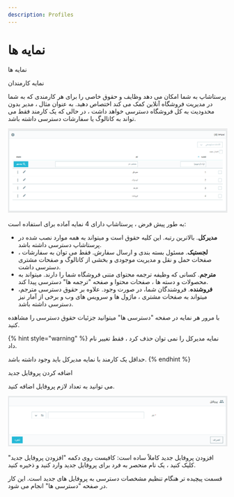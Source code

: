 ```yaml
---
description: Profiles
---
```


# نمایه ها

نمایه ها

نمایه کارمندان

پرستاشاپ به شما امکان می دهد وظایف و حقوق خاصی را برای هر کارمندی که به شما در مدیریت فروشگاه آنلاین کمک می کند اختصاص دهید. به عنوان مثال ، مدیر بدون محدودیت به کل فروشگاه دسترسی خواهد داشت ، در حالی که یک کارمند فقط می تواند به کاتالوگ یا سفارشات دسترسی داشته باشد.

![](../../../../.gitbook/assets/0%20%2876%29.png)

به طور پیش فرض ، پرستاشاپ دارای 4 نمایه آماده برای استفاده است:

* **مدیرکل**. بالاترین رتبه. این کلیه حقوق است و میتواند به همه موارد نصب شده در پرستاشاپ دسترسی داشته باشد.
* **لجستیک**. مسئول بسته بندی و ارسال سفارش. فقط می توان به سفارشات ، صفحات حمل و نقل و مدیریت موجودی و بخشی از کاتالوگ و صفحات مشتری دسترسی داشت.
* **مترجم**. کسانی که وظیفه ترجمه محتوای متنی فروشگاه شما را دارند. میتواند به محصولات و دسته ها ، صفحات محتوا و صفحه "ترجمه ها" دسترسی پیدا کند.
* **فروشنده**. فروشندگان شما، در صورت وجود. علاوه بر حقوق دسترسی مترجم، میتواند به صفحات مشتری ، ماژول ها و سرویس های وب و برخی از آمار نیز دسترسی داشته باشد.

با مرور هر نمایه در صفحه "دسترسی ها" میتوانید جزئیات حقوق دسترسی را مشاهده کنید.

{% hint style="warning" %}
نمایه مدیرکل را نمی توان حذف کرد ، فقط تغییر نام داد.

حداقل یک کارمند با نمایه مدیرکل باید وجود داشته باشد.
{% endhint %}

اضافه کردن پروفایل جدید

می توانید به تعداد لازم پروفایل اضافه کنید.

![](../../../../.gitbook/assets/1%20%2843%29.png)

افزودن پروفایل جدید کاملاً ساده است: کافیست روی دکمه "افزودن پروفایل جدید" کلیک کنید ، یک نام منحصر به فرد برای پروفایل جدید وارد کنید و ذخیره کنید.

قسمت پیچیده تر هنگام تنظیم مشخصات دسترسی به پروفایل های جدید است. این کار در صفحه "دسترسی ها" انجام می شود.

